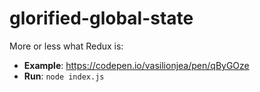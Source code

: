 # glorified-global-state
More or less what Redux is: 

* **Example**: https://codepen.io/vasilionjea/pen/qByGOze
* **Run**: `node index.js`
